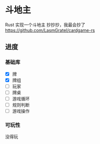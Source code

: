 # 斗地主

Rust 实现一个斗地主
抄抄抄，我最会抄了
https://github.com/LasmGratel/cardgame-rs

## 进度
### 基础库

- [X] 牌
- [X] 牌组
- [ ] 玩家
- [ ] 牌桌
- [ ] 游戏循环
- [ ] 规则判断
- [ ] 游戏操作

### 可玩性

没得玩

